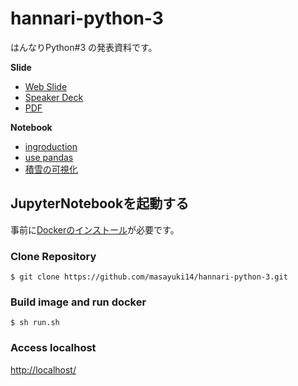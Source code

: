 # hannari-python-3

はんなりPython#3 の発表資料です。

**Slide**

- [Web Slide](https://gitpitch.com/masayuki14/hannari-python-3/master?grs=github&t=night#)
- [Speaker Deck]()
- [PDF]()

**Notebook**

- [ingroduction]()
- [use pandas]()
- [積雪の可視化]()

## JupyterNotebookを起動する

事前に[Dockerのインストール](https://docs.docker.com/install/)が必要です。

### Clone Repository

```
$ git clone https://github.com/masayuki14/hannari-python-3.git
```

### Build image and run docker

```
$ sh run.sh
```

### Access localhost

[http://localhost/](http://localhost/)

